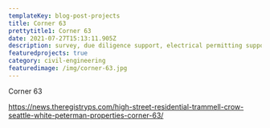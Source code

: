 ```yaml
---
templateKey: blog-post-projects
title: Corner 63
prettytitle1: Corner 63
date: 2021-07-27T15:13:11.905Z
description: survey, due diligence support, electrical permitting support
featuredprojects: true
category: civil-engineering
featuredimage: /img/corner-63.jpg
---
```

Corner 63



<https://news.theregistryps.com/high-street-residential-trammell-crow-seattle-white-peterman-properties-corner-63/>